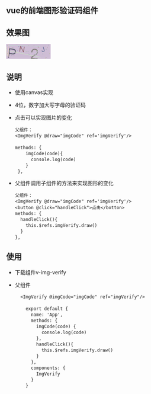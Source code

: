 ## vue的前端图形验证码组件

## 效果图

![效果图](./src/img/img.png)

## 说明

* 使用canvas实现

* 4位，数字加大写字母的验证码

* 点击可以实现图片的变化

      父组件：
      <ImgVerify @draw="imgCode" ref='imgVerify'/>
  
      methods: {
          imgCode(code){
            console.log(code)
          }
       },

* 父组件调用子组件的方法来实现图形的变化
      
      父组件：
      <ImgVerify @draw="imgCode" ref='imgVerify'/>
      <button @click="handleClick">点击</botton>  
      methods: {
        handleClick(){
          this.$refs.imgVerify.draw()
        }
      },

## 使用

* 下载组件v-img-verify

* 父组件

		<ImgVerify @imgCode="imgCode" ref="imgVerify"/>
		
		  export default {
		    name: 'App',
		    methods: {
		      imgCode(code) {
		        console.log(code)
		      },
		      handleClick(){
		        this.$refs.imgVerify.draw()
		      }
		    },
		    components: {
		      ImgVerify
		    }
		  }
